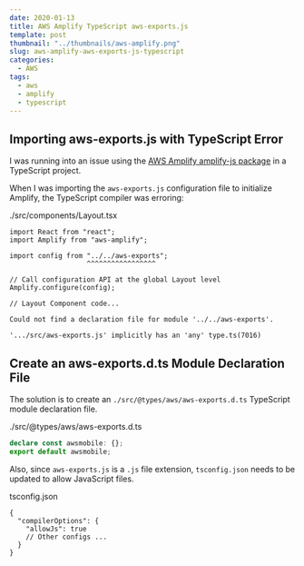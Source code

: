 ```yaml
---
date: 2020-01-13
title: AWS Amplify TypeScript aws-exports.js
template: post
thumbnail: "../thumbnails/aws-amplify.png"
slug: aws-amplify-aws-exports-js-typescript
categories:
  - AWS
tags:
  - aws
  - amplify
  - typescript
---
```


## Importing aws-exports.js with TypeScript Error

I was running into an issue using the <a href='https://github.com/aws-amplify/amplify-js' target="_blank">AWS Amplify amplify-js package</a> in a TypeScript project.

When I was importing the `aws-exports.js` configuration file to initialize Amplify, the TypeScript compiler was erroring:

<div class="filename">./src/components/Layout.tsx</div>

```tsx{4}
import React from "react";
import Amplify from "aws-amplify";

import config from "../../aws-exports";
                   ^^^^^^^^^^^^^^^^^

// Call configuration API at the global Layout level
Amplify.configure(config);

// Layout Component code...
```

```terminal
Could not find a declaration file for module '../../aws-exports'.

'.../src/aws-exports.js' implicitly has an 'any' type.ts(7016)
```

## Create an aws-exports.d.ts Module Declaration File

The solution is to create an `./src/@types/aws/aws-exports.d.ts` TypeScript module declaration file.

<div class="filename">./src/@types/aws/aws-exports.d.ts</div>

```ts
declare const awsmobile: {};
export default awsmobile;
```

Also, since `aws-exports.js` is a `.js` file extension, `tsconfig.json` needs to be updated to allow JavaScript files.

<div class="filename">tsconfig.json</div>

```json{3}
{
  "compilerOptions": {
    "allowJs": true
    // Other configs ...
  }
}
```
